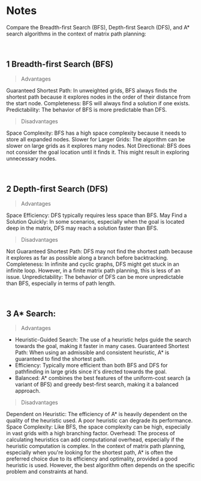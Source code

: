 &emsp;
# Notes 
Compare the Breadth-first Search (BFS), Depth-first Search (DFS), and A* search algorithms in the context of matrix path planning:

&emsp;
## 1 Breadth-first Search (BFS)
>Advantages

Guaranteed Shortest Path: In unweighted grids, BFS always finds the shortest path because it explores nodes in the order of their distance from the start node.
Completeness: BFS will always find a solution if one exists.
Predictability: The behavior of BFS is more predictable than DFS.

>Disadvantages

Space Complexity: BFS has a high space complexity because it needs to store all expanded nodes.
Slower for Larger Grids: The algorithm can be slower on large grids as it explores many nodes.
Not Directional: BFS does not consider the goal location until it finds it. This might result in exploring unnecessary nodes.

&emsp;
## 2 Depth-first Search (DFS)
>Advantages

Space Efficiency: DFS typically requires less space than BFS.
May Find a Solution Quickly: In some scenarios, especially when the goal is located deep in the matrix, DFS may reach a solution faster than BFS.

>Disadvantages

Not Guaranteed Shortest Path: DFS may not find the shortest path because it explores as far as possible along a branch before backtracking.
Completeness: In infinite and cyclic graphs, DFS might get stuck in an infinite loop. However, in a finite matrix path planning, this is less of an issue.
Unpredictability: The behavior of DFS can be more unpredictable than BFS, especially in terms of path length.

&emsp;
## 3 A* Search:
>Advantages
- Heuristic-Guided Search: The use of a heuristic helps guide the search towards the goal, making it faster in many cases.
Guaranteed Shortest Path: When using an admissible and consistent heuristic, A* is guaranteed to find the shortest path.
- Efficiency: Typically more efficient than both BFS and DFS for pathfinding in large grids since it's directed towards the goal.
- Balanced: A* combines the best features of the uniform-cost search (a variant of BFS) and greedy best-first search, making it a balanced approach.

>Disadvantages

Dependent on Heuristic: The efficiency of A* is heavily dependent on the quality of the heuristic used. A poor heuristic can degrade its performance.
Space Complexity: Like BFS, the space complexity can be high, especially in vast grids with a high branching factor.
Overhead: The process of calculating heuristics can add computational overhead, especially if the heuristic computation is complex.
In the context of matrix path planning, especially when you're looking for the shortest path, A* is often the preferred choice due to its efficiency and optimality, provided a good heuristic is used. However, the best algorithm often depends on the specific problem and constraints at hand.